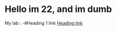 # Hello im 22, and im dumb

My lab :
-#Heading 1 link [Heading link](https://github.com/pandao/editor.md "Heading link")
